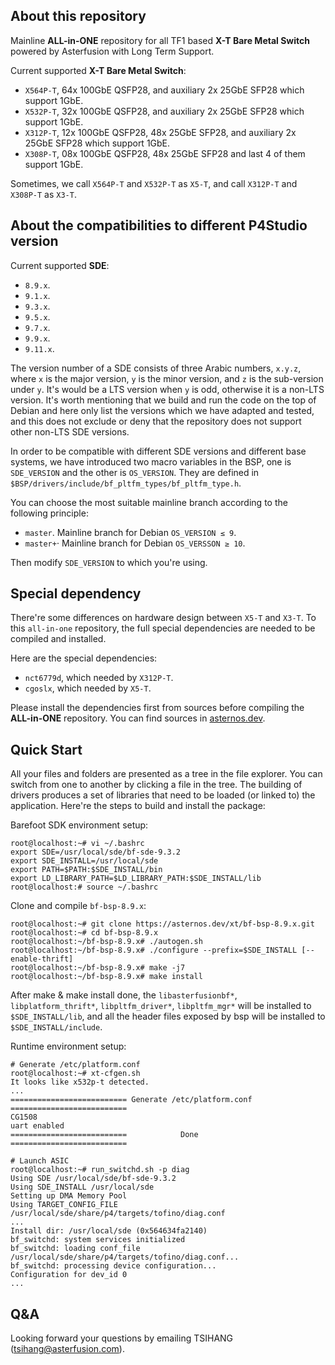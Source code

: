 ## About this repository

Mainline  **ALL-in-ONE** repository for all TF1 based **X-T Bare Metal Switch** powered by Asterfusion with Long Term Support.

Current supported **X-T Bare Metal Switch**:

  - `X564P-T`,  64x 100GbE QSFP28, and auxiliary 2x 25GbE SFP28 which support 1GbE.
  - `X532P-T`,  32x 100GbE QSFP28, and auxiliary 2x 25GbE SFP28 which support 1GbE.
  - `X312P-T`,  12x 100GbE QSFP28, 48x 25GbE SFP28, and auxiliary 2x 25GbE SFP28 which support 1GbE.
  - `X308P-T`,  08x 100GbE QSFP28, 48x 25GbE SFP28 and last 4 of them support 1GbE.

Sometimes, we call `X564P-T` and `X532P-T` as `X5-T`, and call `X312P-T` and `X308P-T` as `X3-T`.

## About the compatibilities to different P4Studio version

Current supported **SDE**:

  - `8.9.x`.
  - `9.1.x`.
  - `9.3.x`.
  - `9.5.x`.
  - `9.7.x`.
  - `9.9.x`.
  - `9.11.x`.

The version number of a SDE consists of three Arabic numbers, `x.y.z`, where `x` is the major version, `y` is the minor version, and `z` is the sub-version under `y`.
It's would be a LTS version when `y` is odd, otherwise it is a non-LTS version. It's worth mentioning that we build and run the code on the top of Debian and here only list the versions which we have adapted and tested, and this does not exclude or deny that the repository does not support other non-LTS SDE versions.

In order to be compatible with different SDE versions and different base systems, we have introduced two macro variables in the BSP, one is `SDE_VERSION` and the other is `OS_VERSION`.
They are defined in `$BSP/drivers/include/bf_pltfm_types/bf_pltfm_type.h`.

You can choose the most suitable mainline branch according to the following principle:
 - `master`.  Mainline branch for Debian `OS_VERSION ≤ 9`.
 - `master+`· Mainline branch for Debian `OS_VERSSON ≥ 10`.

Then modify `SDE_VERSION` to which you're using.


## Special dependency

There're some differences on hardware design between `X5-T` and `X3-T`. To this `all-in-one` repository, the full special dependencies are needed to be compiled and installed.

Here are the special dependencies:

  - `nct6779d`, which needed by `X312P-T`.
  - `cgoslx`, which needed by `X5-T`.

Please install the dependencies first from sources before compiling the **ALL-in-ONE** repository. You can find sources in [asternos.dev](https://asternos.dev/xt).

## Quick Start

All your files and folders are presented as a tree in the file explorer. You can switch from one to another by clicking a file in the tree.
The building of drivers produces a set of libraries that need to be loaded (or linked to) the application.
Here're the steps to build and install the <bf-platforms> package:

Barefoot SDK environment setup:
```
root@localhost:~# vi ~/.bashrc
export SDE=/usr/local/sde/bf-sde-9.3.2
export SDE_INSTALL=/usr/local/sde
export PATH=$PATH:$SDE_INSTALL/bin
export LD_LIBRARY_PATH=$LD_LIBRARY_PATH:$SDE_INSTALL/lib
root@localhost:# source ~/.bashrc
```
Clone and compile `bf-bsp-8.9.x`:
```
root@localhost:~# git clone https://asternos.dev/xt/bf-bsp-8.9.x.git
root@localhost:~# cd bf-bsp-8.9.x
root@localhost:~/bf-bsp-8.9.x# ./autogen.sh
root@localhost:~/bf-bsp-8.9.x# ​./configure --prefix=$SDE_INSTALL [--enable-thrift]
root@localhost:~/bf-bsp-8.9.x# ​make -j7
​root@localhost:~/bf-bsp-8.9.x# make install
```
After make & make install done, the `libasterfusionbf*`, `libplatform_thrift*`, `libpltfm_driver*`, `libpltfm_mgr*` will be installed to `$SDE_INSTALL/lib`, and all the header files exposed by bsp will be installed to `$SDE_INSTALL/include`.

Runtime environment setup:
```
# Generate /etc/platform.conf
root@localhost:~# xt-cfgen.sh
It looks like x532p-t detected.
...
========================== Generate /etc/platform.conf ==========================
CG1508
uart enabled
==========================            Done             ==========================

# Launch ASIC
root@localhost:~# run_switchd.sh -p diag
Using SDE /usr/local/sde/bf-sde-9.3.2
Using SDE_INSTALL /usr/local/sde
Setting up DMA Memory Pool
Using TARGET_CONFIG_FILE /usr/local/sde/share/p4/targets/tofino/diag.conf
...
Install dir: /usr/local/sde (0x564634fa2140)
bf_switchd: system services initialized
bf_switchd: loading conf_file /usr/local/sde/share/p4/targets/tofino/diag.conf...
bf_switchd: processing device configuration...
Configuration for dev_id 0
...
```


## Q&A

Looking forward your questions by emailing TSIHANG (tsihang@asterfusion.com).
